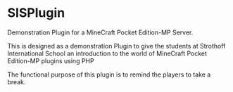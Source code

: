 # SISPlugin
Demonstration Plugin for a MineCraft Pocket Edition-MP Server.  

This is designed as a demonstration Plugin to give the students at Strothoff International School an introduction to the world of MineCraft Pocket Edition-MP plugins using PHP

The functional purpose of this plugin is to remind the players to take a break.
